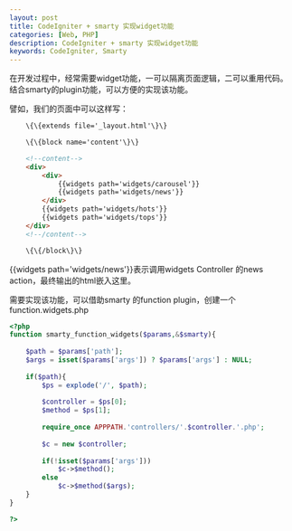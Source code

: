 ```yaml
---
layout: post
title: CodeIgniter + smarty 实现widget功能
categories: [Web, PHP]
description: CodeIgniter + smarty 实现widget功能
keywords: CodeIgniter, Smarty
---
```


在开发过程中，经常需要widget功能，一可以隔离页面逻辑，二可以重用代码。结合smarty的plugin功能，可以方便的实现该功能。

譬如，我们的页面中可以这样写：

```html
    \{\{extends file='_layout.html'\}\} 

    \{\{block name='content'\}\}

    <!--content-->
    <div>
        <div>
            {{widgets path='widgets/carousel'}}
            {{widgets path='widgets/news'}}
        </div>
        {{widgets path='widgets/hots'}}
        {{widgets path='widgets/tops'}}
    </div>
    <!--/content-->

    \{\{/block\}\}
```

{{widgets path='widgets/news'}}表示调用widgets Controller 的news action，最终输出的html嵌入这里。

需要实现该功能，可以借助smarty 的function plugin，创建一个 function.widgets.php

```php
<?php
function smarty_function_widgets($params,&$smarty){
        
    $path = $params['path'];
    $args = isset($params['args']) ? $params['args'] : NULL;
    
    if($path){
        $ps = explode('/', $path);
        
        $controller = $ps[0];
        $method = $ps[1];
        
        require_once APPPATH.'controllers/'.$controller.'.php';
                
        $c = new $controller;
        
        if(!isset($params['args']))
            $c->$method();
        else
            $c->$method($args);
    }
}

?>
```